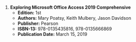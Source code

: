 1. **Exploring Microsoft Office Access 2019 Comprehensive**
   - **Edition:** 1st
   - **Authors:** Mary Poatsy, Keith Mulbery, Jason Davidson
   - **Publisher:** Pearson
   - **ISBN-13:** 978-0135435816, 978-0135666869
   - **Publication Date:** March 15, 2019
